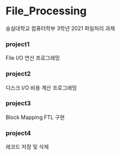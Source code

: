 # File_Processing

숭실대학교 컴퓨터학부 3학년 2021 파일처리 과제

### project1
File I/O 연산 프로그래밍

### project2
디스크 I/O 비용 계산 프로그래밍

### project3
Block Mapping FTL 구현

### project4
레코드 저장 및 삭제
